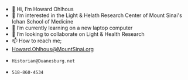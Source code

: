 - 👋 Hi, I’m Howard Ohlhous
- 👀 I’m interested in the Light & Helath Research Center of Mount Sinai's Ichan School of Medicine
- 🌱 I’m currently learning on a new laptop computer
- 💞️ I’m looking to collaborate on Light & Health Research
- 📫 How to reach me; 
 -    Howard.Ohlhous@MountSinai.org
-     Historian@Duanesburg.net
-     518-860-4534

<!---
Howard-Ohlhous/Howard-Ohlhous is a ✨ special ✨ repository because its `README.md` (this file) appears on your GitHub profile.
You can click the Preview link to take a look at your changes.
--->
